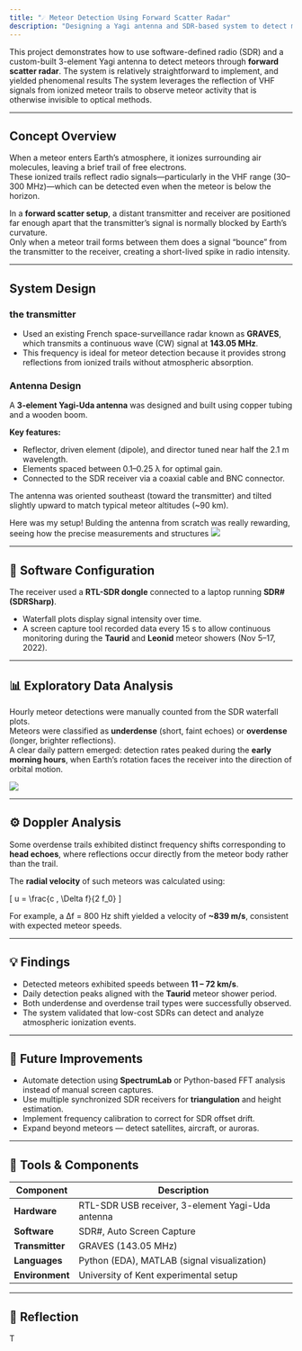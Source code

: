 ```yaml
---
title: "☄️ Meteor Detection Using Forward Scatter Radar"
description: "Designing a Yagi antenna and SDR-based system to detect meteors via radio reflection and Doppler analysis."
---
```

This project demonstrates how to use software-defined radio (SDR) and a custom-built 3-element Yagi antenna to detect meteors through **forward scatter radar**. The system is relatively straightforward to implement, and yielded phenomenal results
The system leverages the reflection of VHF signals from ionized meteor trails to observe meteor activity that is otherwise invisible to optical methods.

---

##  Concept Overview
When a meteor enters Earth’s atmosphere, it ionizes surrounding air molecules, leaving a brief trail of free electrons.  
These ionized trails reflect radio signals—particularly in the VHF range (30–300 MHz)—which can be detected even when the meteor is below the horizon.

In a **forward scatter setup**, a distant transmitter and receiver are positioned far enough apart that the transmitter’s signal is normally blocked by Earth’s curvature.  
Only when a meteor trail forms between them does a signal “bounce” from the transmitter to the receiver, creating a short-lived spike in radio intensity.

---

## System Design

### the transmitter
- Used an existing French space-surveillance radar known as **GRAVES**, which transmits a continuous wave (CW) signal at **143.05 MHz**.  
- This frequency is ideal for meteor detection because it provides strong reflections from ionized trails without atmospheric absorption.

### Antenna Design
A **3-element Yagi-Uda antenna** was designed and built using copper tubing and a wooden boom.

**Key features:**
- Reflector, driven element (dipole), and director tuned near half the 2.1 m wavelength.  
- Elements spaced between 0.1–0.25 λ for optimal gain.  
- Connected to the SDR receiver via a coaxial cable and BNC connector.

The antenna was oriented southeast (toward the transmitter) and tilted slightly upward to match typical meteor altitudes (~90 km).

Here was my setup! Bulding the antenna from scratch was really rewarding, seeing how the precise measurements and structures 
![](anna-christina-mikr/anna-christina-mikr.github.io/images/yagi_diagram.png)

---

## 🧰 Software Configuration
The receiver used a **RTL-SDR dongle** connected to a laptop running **SDR# (SDRSharp)**.  
- Waterfall plots display signal intensity over time.  
- A screen capture tool recorded data every 15 s to allow continuous monitoring during the **Taurid** and **Leonid** meteor showers (Nov 5–17, 2022).

---

## 📊 Exploratory Data Analysis
Hourly meteor detections were manually counted from the SDR waterfall plots.  
Meteors were classified as **underdense** (short, faint echoes) or **overdense** (longer, brighter reflections).  
A clear daily pattern emerged: detection rates peaked during the **early morning hours**, when Earth’s rotation faces the receiver into the direction of orbital motion.

![](../images/meteor_rates.png)

---

## ⚙️ Doppler Analysis
Some overdense trails exhibited distinct frequency shifts corresponding to **head echoes**, where reflections occur directly from the meteor body rather than the trail.

The **radial velocity** of such meteors was calculated using:

\[
u = \frac{c \, \Delta f}{2 f_0}
\]

For example, a Δf = 800 Hz shift yielded a velocity of **~839 m/s**, consistent with expected meteor speeds.

---

## 💡 Findings
- Detected meteors exhibited speeds between **11 – 72 km/s**.  
- Daily detection peaks aligned with the **Taurid** meteor shower period.  
- Both underdense and overdense trail types were successfully observed.  
- The system validated that low-cost SDRs can detect and analyze atmospheric ionization events.

---

## 🚀 Future Improvements
- Automate detection using **SpectrumLab** or Python-based FFT analysis instead of manual screen captures.  
- Use multiple synchronized SDR receivers for **triangulation** and height estimation.  
- Implement frequency calibration to correct for SDR offset drift.  
- Expand beyond meteors — detect satellites, aircraft, or auroras.

---

## 🧩 Tools & Components
| Component | Description |
|------------|-------------|
| **Hardware** | RTL-SDR USB receiver, 3-element Yagi-Uda antenna |
| **Software** | SDR#, Auto Screen Capture |
| **Transmitter** | GRAVES (143.05 MHz) |
| **Languages** | Python (EDA), MATLAB (signal visualization) |
| **Environment** | University of Kent experimental setup |

---

## 💬 Reflection
T
